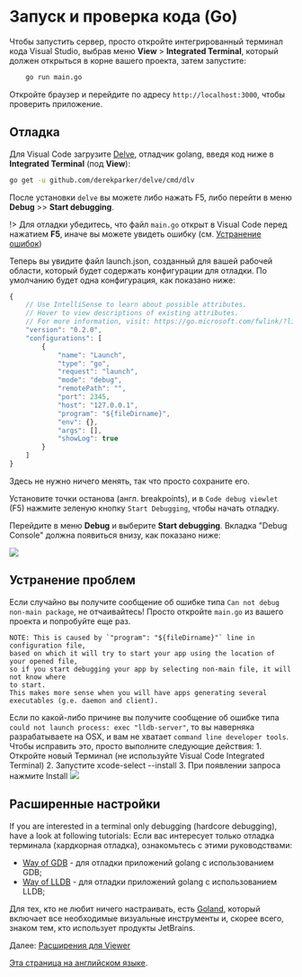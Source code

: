 # Запуск и проверка кода (Go)

Чтобы запустить сервер, просто откройте интегрированный терминал кода Visual Studio, выбрав меню **View** > **Integrated Terminal**, который должен открыться в корне вашего проекта, затем запустите:

```bash
    go run main.go
```

Откройте браузер и перейдите по адресу `http://localhost:3000`, чтобы проверить приложение.

## Отладка

Для Visual Code загрузите [Delve](https://github.com/derekparker/delve), отладчик golang, введя код ниже в **Integrated Terminal** (под **View**):

```bash
go get -u github.com/derekparker/delve/cmd/dlv
```

После установки `delve` вы можете либо нажать F5, либо перейти в меню **Debug** >> **Start debugging**.

!> Для отладки убедитесь, что файл `main.go` открыт в Visual Code перед нажатием **F5**, иначе вы можете увидеть ошибку (см. [Устранение ошибок](#troubleshooting))

Теперь вы увидите файл launch.json, созданный для вашей рабочей области, который будет содержать конфигурации для отладки. По умолчанию будет одна конфигурация, как показано ниже:

```javascript
{
    // Use IntelliSense to learn about possible attributes.
    // Hover to view descriptions of existing attributes.
    // For more information, visit: https://go.microsoft.com/fwlink/?linkid=830387
    "version": "0.2.0",
    "configurations": [
        {
            "name": "Launch",
            "type": "go",
            "request": "launch",
            "mode": "debug",
            "remotePath": "",
            "port": 2345,
            "host": "127.0.0.1",
            "program": "${fileDirname}",
            "env": {},
            "args": [],
            "showLog": true
        }
    ]
}
```

Здесь не нужно ничего менять, так что просто сохраните его.

Установите точки останова (англ. breakpoints), и в `Code debug viewlet` (F5) нажмите зеленую кнопку `Start Debugging`, чтобы начать отладку.

Перейдите в меню **Debug** и выберите **Start debugging**. Вкладка "Debug Console" должна появиться внизу, как показано ниже:

![](_media/go/vs_code_debug.png) 

## Устранение проблем

Если случайно вы получите сообщение об ошибке типа `Can not debug non-main package`, не отчаивайтесь! Просто откройте `main.go` из вашего проекта и попробуйте еще раз.

    NOTE: This is caused by `"program": "${fileDirname}"` line in configuration file, 
    based on which it will try to start your app using the location of your opened file, 
    so if you start debugging your app by selecting non-main file, it will not know where 
    to start.
    This makes more sense when you will have apps generating several 
    executables (g.e. daemon and client).

Если по какой-либо причине вы получите сообщение об ошибке типа `could not launch process: exec "lldb-server"`, то вы наверняка разрабатываете на OSX, и вам не хватает `command line developer tools`. Чтобы исправить это, просто выполните следующие действия:
    1. Откройте новый Терминал (не используйте Visual Code Integrated Terminal)
    2. Запустите xcode-select --install
    3. При появлении запроса нажмите Install
![](_media/go/osx_setup_tools.png) 


## Расширенные настройки

If you are interested in a terminal only debugging (hardcore debugging), have a look at following tutorials: Если вас интересует только отладка терминала (хардкорная отладка), ознакомьтесь с этими руководствами:

- [Way of GDB](https://golang.org/doc/gdb) - для отладки приложений golang с использованием GDB;
- [Way of LLDB](http://blog.ralch.com/tutorial/golang-debug-with-lldb/) - для отладки приложений golang с использованием LLDB;


Для тех, кто не любит ничего настраивать, есть [Goland](https://www.jetbrains.com/go/), который включает все необходимые визуальные инструменты и, скорее всего, знаком тем, кто использует продукты JetBrains.


Далее: [Расширения для Viewer](tutorials/extensions)

[Эта страница на английском языке](https://learnforge.autodesk.io/#/environment/rundebug/go).
